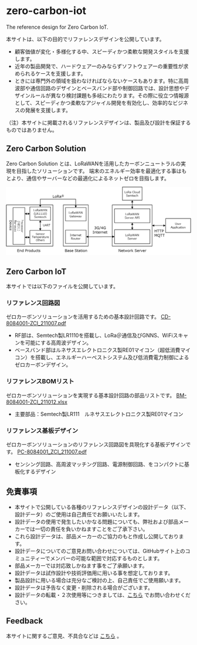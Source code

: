 # zero-carbon-iot
The reference design for Zero Carbon IoT.

本サイトは、以下の目的でリファレンスデザインを公開しています。

* 顧客価値が変化・多様化する中、スピーディかつ柔軟な開発スタイルを支援します。
* 近年の製品開発で、ハードウェアーのみならずソフトウェアーの重要性が求められるケースを支援します。
* ときには専門外の領域を扱わなければならないケースもあります。特に高周波部や通信回路のデザインとベースバンド部や制御回路では、設計思想やデザインルールが異なり検討課題も多岐にわたります。その際に役立つ情報源として、スピーディかつ柔軟なアジャイル開発を有効化し、効率的なビジネスの発展を支援します。

（注）本サイトに掲載されるリファレンスデザインは、製品及び設計を保証するものではありません。


## Zero Carbon Solution
Zero Carbon Solution とは、LoRaWANを活用したカーボンニュートラルの実現を目指したソリューションです。
端末のエネルギー効率を最適化する事はもとより、通信やサーバーなどの最適化によるネットゼロを目指します。

![zero-carbon-solution](images/zero-carbon-solution.png)


## Zero Carbon IoT
本サイトでは以下のファイルを公開しています。

### リファレンス回路図
ゼロカーボンソリューションを活用するための基本設計回路です。 [CD-8084001-ZCI_211007.pdf](https://github.com/Ryoden/zero-carbon-tracker/raw/main/files/CD-8084001-ZCI_211007.pdf)

* RF部は、Semtech製LR1110を搭載し、LoRa＠通信及びGNNS、WiFiスキャンを可能にする高周波デザイン。
* ベースバンド部はルネサスエレクトロニクス製RE01マイコン（超低消費マイコン）を搭載し、エネルギーハーベストシステム及び低消費電力制御によるゼロカーボンデザイン。

### リファレンスBOMリスト
ゼロカーボンソリューションを実現する基本設計回路の部品リストです。 [BM-8084001-ZCI_211012.xlsx](https://github.com/Ryoden/zero-carbon-tracker/raw/main/files/BM-8084001-ZCI_211012.xlsx)

* 主要部品：Semtech製LR111　ルネサスエレクトロニクス製RE01マイコン

### リファレンス基板デザイン
ゼロカーボンソリューションのリファレンス回路図を具現化する基板デザインです。 [PC-8084001_ZCI_211007.pdf](https://github.com/Ryoden/zero-carbon-tracker/raw/main/files/PC-8084001_ZCI_211007.pdf)

* センシング回路、高周波マッチング回路、電源制御回路、をコンパクトに基板化するデザイン

## 免責事項

* 本サイトで公開している各種のリファレンスデザインの設計データ（以下、設計データ）のご使用は自己責任でお願いいたします。
* 設計データの使用で発生したいかなる問題についても、弊社および部品メーカーでは一切の責任を負いかねますことをご了承下さい。
* これら設計データは、部品メーカーのご協力のもと作成し公開しております。
* 設計データについてのご意見お問い合わせについては、GitHubサイト上のコミュニティーでメンバーの可能な範囲で対応するものとします。
* 部品メーカーでは対応致しかねます事をご了承願います。
* 設計データは試作設計や技術評価用に用いる事を想定しております。
* 製品設計に用いる場合は充分なご検討の上、自己責任でご使用願います。
* 設計データは予告なく変更・削除される場合がございます。
* 設計データの転載・２次使用等につきましては、[こちら](https://github.com/Ryoden/zero-carbon-tracker/issues) でお問い合わせください。


## Feedback
本サイトに関するご意見、不具合などは [こちら](https://github.com/Ryoden/zero-carbon-tracker/issues) 。
